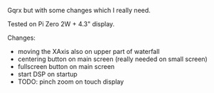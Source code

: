 Gqrx but with some changes which I really need.

Tested on Pi Zero 2W + 4.3" display.

Changes:
- moving the XAxis also on upper part of waterfall
- centering button on main screen (really needed on small screen)
- fullscreen button on main screen
- start DSP on startup
- TODO: pinch zoom on touch display
